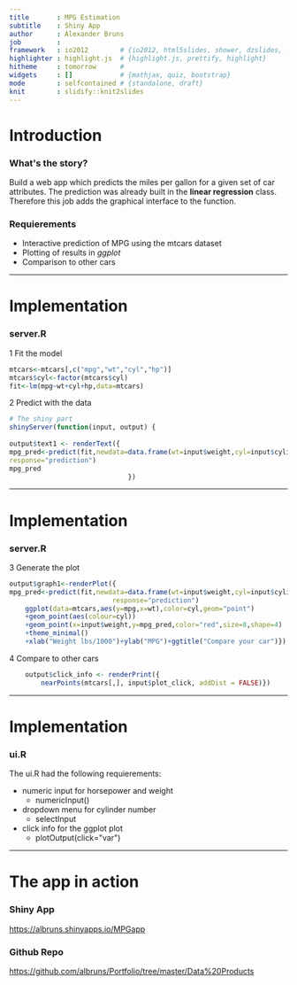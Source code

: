 ```yaml
---
title       : MPG Estimation  
subtitle    : Shiny App
author      : Alexander Bruns
job         : 
framework   : io2012        # {io2012, html5slides, shower, dzslides, ...}
highlighter : highlight.js  # {highlight.js, prettify, highlight}
hitheme     : tomorrow      # 
widgets     : []            # {mathjax, quiz, bootstrap}
mode        : selfcontained # {standalone, draft}
knit        : slidify::knit2slides
---
```




# Introduction

### What's the story?

Build a web app which predicts the miles per gallon for a given set of car attributes. 
The prediction was already built in the **linear regression** class. 
Therefore this job adds the graphical interface to the function.

### Requierements

* Interactive prediction of MPG using the mtcars dataset
* Plotting of results in *ggplot*
* Comparison to other cars


--- 

# Implementation

### server.R

1 Fit the model



```r
mtcars<-mtcars[,c("mpg","wt","cyl","hp")]
mtcars$cyl<-factor(mtcars$cyl)
fit<-lm(mpg~wt+cyl+hp,data=mtcars)
```

2 Predict with the data

```r
# The shiny part
shinyServer(function(input, output) {
   
output$text1 <- renderText({
mpg_pred<-predict(fit,newdata=data.frame(wt=input$weight,cyl=input$cylinders,hp=input$horse),
response="prediction")
mpg_pred
                              })
```

---

# Implementation

### server.R

3 Generate the plot

```r
output$graph1<-renderPlot({
mpg_pred<-predict(fit,newdata=data.frame(wt=input$weight,cyl=input$cylinders,hp=input$horse),
                          response="prediction")
    ggplot(data=mtcars,aes(y=mpg,x=wt),color=cyl,geom="point")
    +geom_point(aes(colour=cyl))
    +geom_point(x=input$weight,y=mpg_pred,color="red",size=8,shape=4)
    +theme_minimal()
    +xlab("Weight lbs/1000")+ylab("MPG")+ggtitle("Compare your car")})
```

4 Compare to other cars

```r
    output$click_info <- renderPrint({
        nearPoints(mtcars[,], input$plot_click, addDist = FALSE)})
```

---

# Implementation 

### ui.R

The ui.R had the following requierements:

* numeric input for horsepower and weight
    * numericInput()
* dropdown menu for cylinder number
    * selectInput
* click info for the ggplot plot
    * plotOutput(click="var")

---

# The app in action

### Shiny App

https://albruns.shinyapps.io/MPGapp

### Github Repo

https://github.com/albruns/Portfolio/tree/master/Data%20Products

